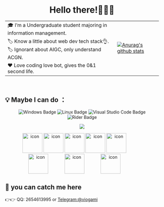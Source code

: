 <div align="center" >
  
<h1>Hello there!🤗🤗🤗</h1>

<table>
  <tr>
    <td style="text-align:left;">🎓 I’m a Undergraduate student majoring in information management.</td>
    <td rowspan="4"><a href="https://github.com/viogami"><img src="https://github-readme-stats.vercel.app/api/top-langs/?username=viogami&layout=compact&hide_border=true" alt="Anurag's github stats" /></a></td>
  </tr>
  <tr>
    <td style="text-align:left;">🏷️ Know a little about web dev tech stack👌. <br>🏷️ Ignorant about AIGC, only understand ACGN.</td>
  </tr>
  <tr>
    <td style="text-align:left;">❤ Love coding love bot, gives the 0&1 second life.</td>
  </tr>
</table>

<br>
</div>

## 💡 Maybe I can do ：
<div align="center" >
<!-- os and editor 操作系统和IDE -->
  
![Windows Badge](https://img.shields.io/badge/Windows-0078D6?logo=windows&logoColor=fff&style=flat)
![Linux Badge](https://img.shields.io/badge/Linux-61BD4F?logo=Linux&logoColor=fff&style=flat)
![Visual Studio Code Badge](https://img.shields.io/badge/Visual%20Studio%20Code-007ACC?logo=visualstudiocode&logoColor=fff&style=flat)
![Rider Badge](https://img.shields.io/badge/Rider-FFA500?logo=Rider&logoColor=fff&style=flat)

<!-- programming tool icon 使用软件 -->
<img src="https://skillicons.dev/icons?i=go,python,mysql,pytorch,vue,vite,git,unity,blender,ps,pr,latex,matlab" /><br>

<!-- tech icon 技术栈图标 -->
<img src="https://techstack-generator.vercel.app/github-icon.svg" alt="icon" width="65" style="width: 65px; height: 65px; margin-right: 0px; margin-bottom: 0px;" />
<img src="https://techstack-generator.vercel.app/csharp-icon.svg" alt="icon" width="65" style="width: 65px; height: 65px; margin-right: 0px; margin-bottom: 0px;" />
<img src="https://techstack-generator.vercel.app/js-icon.svg" alt="icon" width="65" style="width: 65px; height: 65px; margin-right: 0px; margin-bottom: 0px;" />
<img src="https://techstack-generator.vercel.app/python-icon.svg" alt="icon" width="65" style="width: 65px; height: 65px; margin-right: 0px; margin-bottom: 0px;" />
<img src="https://techstack-generator.vercel.app/nginx-icon.svg" alt="icon" width="65" style="width: 65px; height: 65px; margin-right: 50px; margin-bottom: 0px;" />
<img src="https://techstack-generator.vercel.app/mysql-icon.svg" alt="icon" width="65" style="width: 65px; height: 65px; margin-right: 50px; margin-bottom: 0px;" />
<img src="https://techstack-generator.vercel.app/docker-icon.svg" alt="icon" width="65" style="width: 65px; height: 65px; margin-right: 50px; margin-bottom: 0px;" />
<img src="https://techstack-generator.vercel.app/kubernetes-icon.svg" alt="icon" width="65" style="width: 65px; height: 65px; margin-right: 50px; margin-bottom: 0px;" />
</div>

## 📢 you can catch me here 
👉👉 QQ: 2654613995 or [Telegram:@viogami](https://t.me/viogami)

